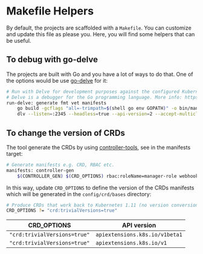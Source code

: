 # Makefile Helpers

By default, the projects are scaffolded with a `Makefile`. You can customize and update this file as please you. Here, you will find some helpers that can be useful. 

## To debug with go-delve

The projects are built with Go and you have a lot of ways to do that. One of the options would be use [go-delve](https://github.com/go-delve/delve) for it:

```sh
# Run with Delve for development purposes against the configured Kubernetes cluster in ~/.kube/config
# Delve is a debugger for the Go programming language. More info: https://github.com/go-delve/delve
run-delve: generate fmt vet manifests
    go build -gcflags "all=-trimpath=$(shell go env GOPATH)" -o bin/manager main.go
    dlv --listen=:2345 --headless=true --api-version=2 --accept-multiclient exec ./bin/manager
```

## To change the version of CRDs 

The tool generate the CRDs by using [controller-tools](https://github.com/kubernetes-sigs/controller-tools), see in the manifests target:

```sh
# Generate manifests e.g. CRD, RBAC etc.
manifests: controller-gen
	$(CONTROLLER_GEN) $(CRD_OPTIONS) rbac:roleName=manager-role webhook paths="./..." output:crd:artifacts:config=config/crd/bases
```

In this way, update `CRD_OPTIONS` to define the version of the CRDs manifests which will be generated in the `config/crd/bases` directory:

```sh
# Produce CRDs that work back to Kubernetes 1.11 (no version conversion)
CRD_OPTIONS ?= "crd:trivialVersions=true"
```

|   CRD_OPTIONS	|   API version	|  
|---	|---	|
| `"crd:trivialVersions=true"` |  `apiextensions.k8s.io/v1beta1` |
| `"crd:trivialVersions=true"` | `apiextensions.k8s.io/v1`	|  
